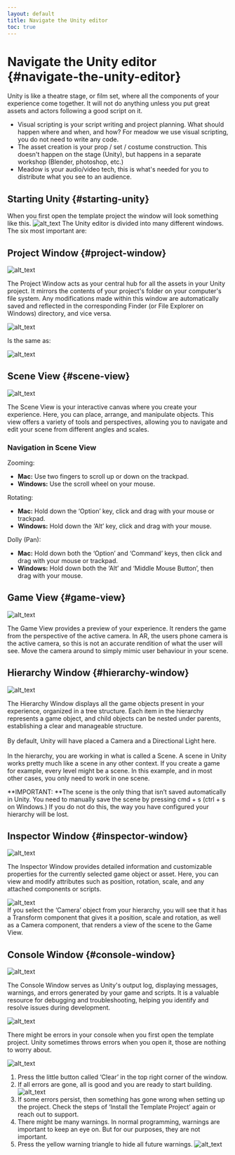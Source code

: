 ```yaml
---
layout: default
title: Navigate the Unity editor
toc: true
---
```


# Navigate the Unity editor  {#navigate-the-unity-editor}

Unity is like a theatre stage, or film set, where all the components of your experience come together. It will not do anything unless you put great assets and actors following a good script on it.

* Visual scripting is your script writing and project planning. What should happen where and when, and how? For meadow we use visual scripting, you do not need to write any code.
* The asset creation is your prop / set / costume construction. This doesn't happen on the stage (Unity), but happens in a separate workshop (Blender, photoshop, etc.)
* Meadow is your audio/video tech, this is what's needed for you to distribute what you see to an audience. 

## Starting Unity {#starting-unity}

When you first open the template project the window will look something like this. 
![alt_text](images/startingUnity.webp "Starting Unity")
The Unity editor is divided into many different windows. The six most important are:


## Project Window {#project-window}

![alt_text](images/projectWindow.webp "image_tooltip")


The Project Window acts as your central hub for all the assets in your Unity project. It mirrors the contents of your project's folder on your computer's file system. Any modifications made within this window are automatically saved and reflected in the corresponding Finder (or File Explorer on Windows) directory, and vice versa. 


![alt_text](images/project-window-unity.webp "image_tooltip")


Is the same as:

![alt_text](images/project-view-finder.webp "image_tooltip")



## Scene View {#scene-view}

![alt_text](images/sceneView.webp "image_tooltip")


The Scene View is your interactive canvas where you create your experience. Here, you can place, arrange, and manipulate objects. This view offers a variety of tools and perspectives, allowing you to navigate and edit your scene from different angles and scales. 

### Navigation in Scene View

Zooming:



* **Mac:** Use two fingers to scroll up or down on the trackpad.
* **Windows:** Use the scroll wheel on your mouse.

Rotating:



* **Mac:** Hold down the ‘Option’ key, click and drag with your mouse or trackpad.
* **Windows:** Hold down the ‘Alt’ key, click and drag with your mouse.

Dolly (Pan):



* **Mac:** Hold down both the ‘Option’ and ‘Command’ keys, then click and drag with your mouse or trackpad.
* **Windows:** Hold down both the ‘Alt’ and ‘Middle Mouse Button’, then drag with your mouse.


## Game View {#game-view}


![alt_text](images/gameView.webp "image_tooltip")


The Game View provides a preview of your experience. It renders the game from the perspective of the active camera. In AR, the users phone camera is the active camera, so this is not an accurate rendition of what the user will see. Move the camera around to simply mimic user behaviour in your scene. 


## Hierarchy Window {#hierarchy-window}

![alt_text](images/hierarchy.webp "image_tooltip")


The Hierarchy Window displays all the game objects present in your experience, organized in a tree structure. Each item in the hierarchy represents a game object, and child objects can be nested under parents, establishing a clear and manageable structure.  \
 \
By default, Unity will have placed a Camera and a Directional Light here. \
 \
In the hierarchy, you are working in what is called a Scene. A scene in Unity works pretty much like a scene in any other context. If you create a game for example, every level might be a scene. In this example, and in most other cases, you only need to work in one scene. 

**IMPORTANT: **The scene is the only thing that isn’t saved automatically in Unity. You need to manually save the scene by pressing cmd + s (ctrl + s on Windows.) If you do not do this, the way you have configured your hierarchy will be lost.


## Inspector Window {#inspector-window}


![alt_text](images/inspector.webp "image_tooltip")


The Inspector Window provides detailed information and customizable properties for the currently selected game object or asset. Here, you can view and modify attributes such as position, rotation, scale, and any attached components or scripts. 

![alt_text](images/inspector-camera-selected.webp "image_tooltip")
 \
If you select the ‘Camera’ object from your hierarchy, you will see that it has a Transform component that gives it a position, scale and rotation, as well as a Camera component, that renders a view of the scene to the Game View.


## Console Window {#console-window}


![alt_text](images/console-view.webp "image_tooltip")


The Console Window serves as Unity's output log, displaying messages, warnings, and errors generated by your game and scripts. It is a valuable resource for debugging and troubleshooting, helping you identify and resolve issues during development.




![alt_text](images/console.webp "image_tooltip")


There might be errors in your console when you first open the template project. Unity sometimes throws errors when you open it, those are nothing to worry about. 



![alt_text](images/console-clear.webp "image_tooltip")




1. Press the little button called ‘Clear’ in the top right corner of the window. 
2. If all errors are gone, all is good and you are ready to start building.
![alt_text](images/console-clean.webp "image_tooltip")
3. If some errors persist, then something has gone wrong when setting up the project. Check the steps of ‘Install the Template Project’ again or reach out to support.
4. There might be many warnings. In normal programming, warnings are important to keep an eye on. But for our purposes, they are not important.
5. Press the yellow warning triangle to hide all future warnings.
![alt_text](images/console-warnings.webp "image_tooltip")